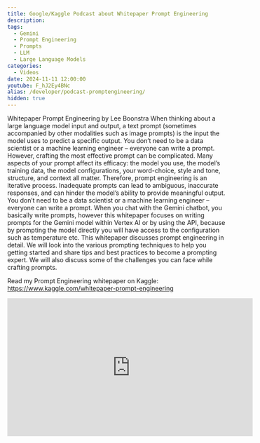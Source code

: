 ```yaml
---
title: Google/Kaggle Podcast about Whitepaper Prompt Engineering
description: 
tags:
  - Gemini
  - Prompt Engineering
  - Prompts
  - LLM
  - Large Language Models
categories:
  - Videos
date: 2024-11-11 12:00:00
youtube: F_hJ2Ey4BNc
alias: /developer/podcast-promptengineering/
hidden: true
---
```


Whitepaper Prompt Engineering by Lee Boonstra
When thinking about a large language model input and output, a text prompt (sometimes accompanied by other modalities such as image prompts) is the input the model uses to predict a specific output. You don’t need to be a data scientist or a machine learning engineer – everyone can write a prompt. However, crafting the most effective prompt can be complicated. Many aspects of your prompt affect its efficacy: the model you use, the model’s training data, the model configurations, your word-choice, style and tone, structure, and context all matter. Therefore, prompt engineering is an iterative process. Inadequate prompts can lead to ambiguous, inaccurate responses, and can hinder the model’s ability to provide meaningful output. You don’t need to be a data scientist or a machine learning engineer – everyone can write a prompt.
When you chat with the Gemini chatbot, you basically write prompts, however this whitepaper focuses on writing prompts for the Gemini model within Vertex AI or by using the API, because by prompting the model directly you will have access to the configuration such as temperature etc.
This whitepaper discusses prompt engineering in detail. We will look into the various prompting techniques to help you getting started and share tips and best practices to become a prompting expert. We will also discuss some of the challenges you can face while crafting prompts.

Read my Prompt Engineering whitepaper on Kaggle: https://www.kaggle.com/whitepaper-prompt-engineering

<!--more-->
<iframe width="560" height="315" src="https://www.youtube.com/embed/F_hJ2Ey4BNc" frameborder="0" allow="accelerometer; autoplay; encrypted-media; gyroscope; picture-in-picture" allowfullscreen></iframe>